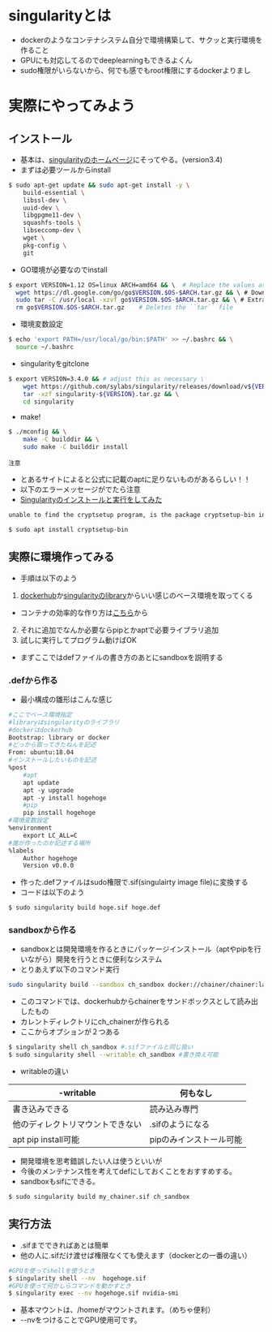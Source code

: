 # singularityとは
- dockerのようなコンテナシステム自分で環境構築して、サクッと実行環境を作ること
- GPUにも対応してるのでdeeplearningもできるよくん
- sudo権限がいらないから、何でも感でもroot権限にするdockerよりまし
# 実際にやってみよう
## インストール
- 基本は、[singularityのホームページ](https://sylabs.io/guides/3.4/user-guide/quick_start.html)にそってやる。(version3.4)
- まずは必要ツールからinstall
```bash
$ sudo apt-get update && sudo apt-get install -y \
    build-essential \
    libssl-dev \
    uuid-dev \
    libgpgme11-dev \
    squashfs-tools \
    libseccomp-dev \
    wget \
    pkg-config \
    git
```
- GO環境が必要なのでinstall
```bash
$ export VERSION=1.12 OS=linux ARCH=amd64 && \  # Replace the values as needed
  wget https://dl.google.com/go/go$VERSION.$OS-$ARCH.tar.gz && \ # Downloads the required Go package
  sudo tar -C /usr/local -xzvf go$VERSION.$OS-$ARCH.tar.gz && \ # Extracts the archive
  rm go$VERSION.$OS-$ARCH.tar.gz    # Deletes the ``tar`` file
```
- 環境変数設定
```bash
$ echo 'export PATH=/usr/local/go/bin:$PATH' >> ~/.bashrc && \
  source ~/.bashrc
```
- singularityをgitclone
```bash
$ export VERSION=3.4.0 && # adjust this as necessary \
    wget https://github.com/sylabs/singularity/releases/download/v${VERSION}/singularity-${VERSION}.tar.gz && \
    tar -xzf singularity-${VERSION}.tar.gz && \
    cd singularity
```
- make!
```bash
$ ./mconfig && \
    make -C builddir && \
    sudo make -C builddir install
```
`注意`
- とあるサイトによると公式に記載のaptに足りないものがあるらしい！！
- 以下のエラーメッセージがでたら注意
- [Singularityのインストールと実行をしてみた](https://qiita.com/Nahuel/items/6c0fac8176340d749bc7)
```bash
unable to find the cryptsetup program, is the package cryptsetup-bin installed?

$ sudo apt install cryptsetup-bin
```
## 実際に環境作ってみる
- 手順は以下のよう
1. [dockerhub](https://hub.docker.com/)か[singularityのlibrary](https://cloud.sylabs.io/library)からいい感じのベース環境を取ってくる
- コンテナの効率的な作り方は[こちら](https://qiita.com/pottava/items/452bf80e334bc1fee69a)から
2. それに追加でなんか必要ならpipとかaptで必要ライブラリ追加
3. 試しに実行してプログラム動けばOK
- まずここではdefファイルの書き方のあとにsandboxを説明する
### .defから作る
- 最小構成の雛形はこんな感じ
```Dockerfile
#ここでベース環境指定
#libraryはsingularityのライブラリ
#dockerはdockerhub
Bootstrap: library or docker
#どっから取ってきたねんを記述
From: ubuntu:18.04
#インストールしたいものを記述
%post
    #apt
    apt update 
    apt -y upgrade
    apt -y install hogehoge
    #pip
    pip install hogehoge
#環境変数設定
%environment
    export LC_ALL=C
#誰が作ったのか記述する場所
%labels
    Author hogehoge
    Version v0.0.0
```
- 作った.defファイルはsudo権限で.sif(singulairty image file)に変換する
- コードは以下のよう
```bash
$ sudo singularity build hoge.sif hoge.def
```
### sandboxから作る
- sandboxとは開発環境を作るときにパッケージインストール（aptやpipを行いながら）開発を行うときに便利なシステム
- とりあえず以下のコマンド実行
```bash
sudo singularity build --sandbox ch_sandbox docker://chainer/chainer:latest-python3 # --sandboxオプションは-sと省略可
```
- このコマンドでは、dockerhubからchainerをサンドボックスとして読み出したもの
- カレントディレクトリにch_chainerが作られる
- ここからオプションが２つある
```bash 
$ singularity shell ch_sandbox #.sifファイルと同じ扱い
$ sudo singularity shell --writable ch_sandbox #書き換え可能
```
- writableの違い
  
|-writable|何もなし |
----|----|
|書き込みできる|読み込み専門|
|他のディレクトリマウントできない|.sifのようになる|
|apt pip install可能|pipのみインストール可能|
- 開発環境を思考錯誤したい人は使うといいが
- 今後のメンテナンス性を考えてdefにしておくことをおすすめする。
- sandboxもsifにできる。
```bash
$ sudo singularity build my_chainer.sif ch_sandbox
```
## 実行方法
- .sifまでできればあとは簡単
- 他の人に.sifだけ渡せば権限なくても使えます（dockerとの一番の違い）
```bash
#GPUを使ってshellを使うとき
$ singularity shell --nv  hogehoge.sif
#GPUを使って何かしらコマンドを動かすとき
$ singularity exec --nv hogehoge.sif nvidia-smi
```
- 基本マウントは、/homeがマウントされます。（めちゃ便利）
- --nvをつけることでGPU使用可です。
